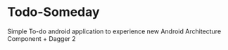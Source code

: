 # Todo-Someday
Simple To-do android application to experience new Android Architecture Component + Dagger 2
